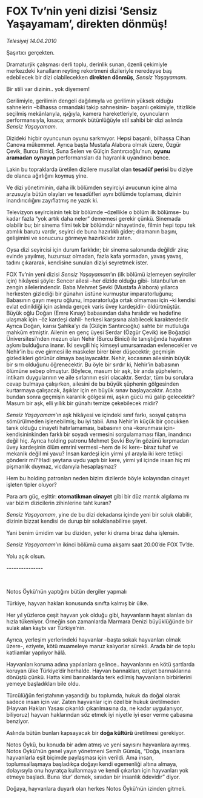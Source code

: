 # FOX Tv’nin yeni dizisi ‘Sensiz Yaşayamam’, direkten dönmüş!

*Telesiyej 14.04.2010*

<div class="yazi"><p>Şaşırtıcı gerçekten.</p>
<p>Dramaturjik çalışması derli toplu, derinlik sunan, özenli çekimiyle merkezdeki kanalların reyting rekortmeni dizileriyle neredeyse baş edebilecek bir dizi olabilecekken <b>direkten dönmüş</b>, <i>Sensiz Yaşayamam</i>.</p>
<p>Bir stili var dizinin.. yok diyemem!</p>
<p>Gerilimiyle, gerilimin dengeli dağılımıyla ve gerilimin yüksek olduğu sahnelerin –bilhassa ormandaki takip sahnesinin- başarılı çekimiyle, titizlikle seçilmiş mekânlarıyla, ışığıyla, kamera hareketleriyle, oyuncuların performansıyla, kısaca; armonik bütünlüğüyle stil sahibi bir dizi aslında<i> Sensiz Yaşayamam</i>.</p>
<p>Dizideki hiçbir oyuncunun oyunu sarkmıyor. Hepsi başarılı, bilhassa Cihan Canova mükemmel. Ayrıca başta Mustafa Alabora olmak üzere, Özgür Çevik, Burcu Binici, Suna Selen ve Gülçin Santırcıoğlu’nun, <b>oyunu aramadan</b> <b>oynayan </b>performansları da hayranlık uyandırıcı bence.</p>
<p>Lakin bu topraklarda üretilen dizilere musallat olan <b>tesadüf perisi</b> bu diziye de olanca ağırlığını koymuş yine.</p>
<p>Ve dizi yönetiminin, daha ilk bölümden seyirciyi avucunun içine alma arzusuyla bütün olayları ve tesadüfleri aynı bölümde toplaması, dizinin inandırıcılığını zayıflatmış ne yazık ki.</p>
<p>Televizyon seyircisinin tek bir bölümde –özellikle o bölüm ilk bölümse- bu kadar fazla “yok artık daha neler” dememesi gerekir çünkü. Sinemada olabilir bu; bir sinema filmi tek bir bölümdür nihayetinde, filmin hepi topu tek atımlık barutu vardır, seyirci de buna hazırlıklı gider; dramanın başını, gelişimini ve sonucunu görmeye hazırlıklıdır zaten. </p>
<p>Oysa dizi seyircisi için durum farklıdır; bir sinema salonunda değildir zira; evinde yayılmış, huzursuz olmadan, fazla kafa yormadan, yavaş yavaş, tadını çıkararak, kendisine sunulan diziyi seyretmek ister.</p>
<p>FOX Tv’nin yeni dizisi<i> Sensiz Yaşayamam</i>’ın (ilk bölümü izlemeyen seyirciler için) hikâyesi şöyle: Sencer ailesi –her dizide olduğu gibi- İstanbul’un en zengin ailelerindendir. Baba Mehmet Şevki (Mustafa Alabora) yıllarca herkesten gizlediği bir günahın üstüne kurmuştur imparatorluğunu; Babasının gayrı meşru oğlunu, imparatorluğa ortak olmaması için –ki kendisi evlat edinildiği için aslında gerçek varis üvey kardeşidir- öldürtmüştür. Büyük oğlu Doğan (Emre Kınay) babasından daha hırslıdır ve hedefine ulaşmak için –öz kardeşi dahil- herkesi karşısına alabilecek karakterdedir. Ayrıca Doğan, karısı Şahika’yı da (Gülçin Santırcıoğlu) sahte bir mutluluğa mahkûm etmiştir. Ailenin en genç üyesi Serdar (Özgür Çevik) ise Boğaziçi Üniversitesi’nden mezun olan Nehir (Burcu Binici) ile tanıştığında hayatının aşkını bulduğuna inanır. İki sevgili hiç kimseyi umursamadan evlenecekler ve Nehir’in bu eve girmesi ile maskeler birer birer düşecektir; geçmişin gizledikleri görünür olmaya başlayacaktır. Nehir, kocasının ailesinin büyük bir sırrı olduğunu öğrenecektir. Bu öyle bir sırdır ki, Nehir’in babasının ölümüne sebep olmuştur. Böylece, masum bir aşk, bir anda şüphelerin, intikam duygularının ve aile sırlarının esiri olacaktır. Serdar, tüm bu sorulara cevap bulmaya çalışırken, ailesini de bu büyük şüphenin gölgesinden kurtarmaya çalışacak, âşıklar için en büyük sınav başlayacaktır. Acaba bundan sonra geçmişin karanlık gölgesi mi, aşkın gücü mü galip gelecektir? Masum bir aşk, elli yıllık bir günahı temize çekebilecek midir?</p>
<p><i>Sensiz Yaşayamam</i>’ın aşk hikâyesi ve içindeki sınıf farkı, sosyal çatışma sömürülmeden işlenebilmiş; bu iyi tabii. Ama Nehir’in küçük bir çocukken tanık olduğu cinayeti hatırlamaması, babasının ona –korunması için- kendisininkinden farklı bir soyadı vermesini sorgulamaması filan, inandırıcı değil hiç. Ayrıca holding patronu Mehmet Şevki Bey’in gözünü kırpmadan üvey kardeşinin ölüm emrini vermesi –hem de iki kere- biraz tuhaf ve mekanik değil mi yavu? İnsan kardeşi için yirmi yıl arayla iki kere tetikçi gönderir mi? Hadi şeytana uydu yaptı bir kere, yirmi yıl içinde insan hiç mi pişmanlık duymaz, vicdanıyla hesaplaşmaz? </p>
<p>Hem bu holding patronları neden bizim dizilerde böyle kolayından cinayet işleten tipler oluyor?</p>
<p>Para artı güç, eşittir:<b> otomatikman cinayet</b> gibi bir düz mantık algılama mı var bizim dizicilerin zihinlerine taht kuran?</p>
<p><i>Sensiz Yaşayamam</i>, yine de bu dizi dekadansı içinde yeni bir soluk olabilir, dizinin bizzat kendisi de durup bir soluklanabilirse şayet.</p>
<p>Yani benim ümidim var bu diziden, yeter ki drama biraz daha işlensin.</p>
<p><i>Sensiz Yaşayamam</i>’ın ikinci bölümü cuma akşamı saat 20.00’de FOX Tv’de.</p>
<p>Yolu açık olsun.</p>
<p>---------------</p>
<p><b> </b></p>
<p>Notos Öykü’nün yaptığını bütün dergiler yapmalı </p>
<p>Türkiye, hayvan hakları konusunda sınıfta kalmış bir ülke.</p>
<p>Her yıl yüzlerce çeşit hayvan yok olduğu gibi, hayvanların hayat alanları da hızla tükeniyor. Örneğin son zamanlarda Marmara Denizi büyüklüğünde bir sulak alan kaybı var Türkiye’nin.</p>
<p>Ayrıca, yerleşim yerlerindeki hayvanlar –başta sokak hayvanları olmak üzere-, eziyete, kötü muameleye maruz kalıyorlar sürekli. Arada bir de toplu katliamlar yapılıyor hâlâ. </p>
<p>Hayvanları koruma adına yapılanlara gelince.. hayvanlarını en kötü şartlarda koruyan ülke Türkiye’dir herhalde. Hayvan barınakları, eziyet barınaklarına dönüştü çünkü. Hatta kimi barınaklarda terk edilmiş hayvanların birbirlerini yemeye başladıkları bile oldu.</p>
<p>Türcülüğün feriştahının yaşandığı bu toplumda, hukuk da doğal olarak sadece insan için var. Zaten hayvanlar için özel bir hukuk üretilmeden (Hayvan Hakları Yasası çıkarıldı çıkarılmasına da, ne kadar uygulanıyor, biliyoruz) hayvan haklarından söz etmek iyi niyetle iyi eser verme çabasına benziyor. </p>
<p>Aslında bütün bunları kapsayacak bir <b>doğa kültürü</b> üretilmesi gerekiyor. </p>
<p>Notos Öykü, bu konuda bir adım atmış ve yeni sayısını hayvanlara ayırmış. Notos Öykü’nün genel yayın yönetmeni Semih Gümüş, “Doğa, insanlara hayvanlarla eşit biçimde paylaşması için verildi. Ama insan, toplumsallaşmaya başladıkça doğayı kendi egemenliği altına almaya, dolayısıyla onu hoyratça kullanmaya ve kendi çıkarları için hayvanları yok etmeye başladı. Buna ‘dur’ demek, sıradan bir insanlık ödevidir” diyor.</p>
<p>Doğaya, hayvanlara duyarlı olan herkes Notos Öykü’nün izinden gitmeli.</p></div>

